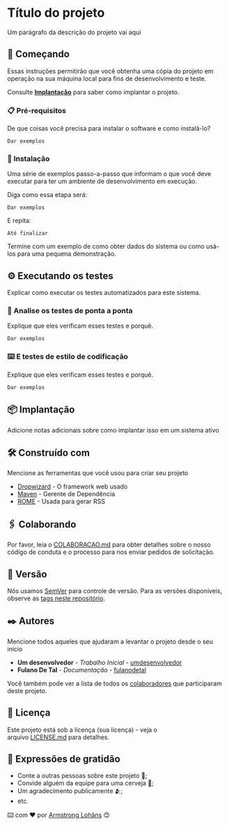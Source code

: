 # **Título do projeto**

Um parágrafo da descrição do projeto vai aqui

## **🚀 Começando**

Essas instruções permitirão que você obtenha uma cópia do projeto em operação na sua máquina local para fins de desenvolvimento e teste.

Consulte **[Implantação](https://gist.github.com/lohhans/f8da0b147550df3f96914d3797e9fb89#-implanta%C3%A7%C3%A3o)** para saber como implantar o projeto.

### **📋 Pré-requisitos**

De que coisas você precisa para instalar o software e como instalá-lo?

```
Dar exemplos
```

### **🔧 Instalação**

Uma série de exemplos passo-a-passo que informam o que você deve executar para ter um ambiente de desenvolvimento em execução.

Diga como essa etapa será:

```
Dar exemplos
```

E repita:

```
Até finalizar
```

Termine com um exemplo de como obter dados do sistema ou como usá-los para uma pequena demonstração.

## **⚙️ Executando os testes**

Explicar como executar os testes automatizados para este sistema.

### **🔩 Analise os testes de ponta a ponta**

Explique que eles verificam esses testes e porquê.

```
Dar exemplos
```

### **⌨️ E testes de estilo de codificação**

Explique que eles verificam esses testes e porquê.

```
Dar exemplos
```

## **📦 Implantação**

Adicione notas adicionais sobre como implantar isso em um sistema ativo

## **🛠️ Construído com**

Mencione as ferramentas que você usou para criar seu projeto

- [Dropwizard](http://www.dropwizard.io/1.0.2/docs/) - O framework web usado
- [Maven](https://maven.apache.org/) - Gerente de Dependência
- [ROME](https://rometools.github.io/rome/) - Usada para gerar RSS

## **🖇️ Colaborando**

Por favor, leia o [COLABORACAO.md](https://gist.github.com/usuario/linkParaInfoSobreContribuicoes) para obter detalhes sobre o nosso código de conduta e o processo para nos enviar pedidos de solicitação.

## **📌 Versão**

Nós usamos [SemVer](http://semver.org/) para controle de versão. Para as versões disponíveis, observe as [tags neste repositório](https://github.com/suas/tags/do/projeto).

## **✒️ Autores**

Mencione todos aqueles que ajudaram a levantar o projeto desde o seu início

- **Um desenvolvedor** - *Trabalho Inicial* - [umdesenvolvedor](https://github.com/linkParaPerfil)
- **Fulano De Tal** - *Documentação* - [fulanodetal](https://github.com/linkParaPerfil)

Você também pode ver a lista de todos os [colaboradores](https://github.com/usuario/projeto/colaboradores) que participaram deste projeto.

## **📄 Licença**

Este projeto está sob a licença (sua licença) - veja o arquivo [LICENSE.md](https://github.com/usuario/projeto/licenca) para detalhes.

## **🎁 Expressões de gratidão**

- Conte a outras pessoas sobre este projeto 📢;
- Convide alguém da equipe para uma cerveja 🍺;
- Um agradecimento publicamente 🫂;
- etc.

⌨️ com ❤️ por [Armstrong Lohãns](https://gist.github.com/lohhans) 😊